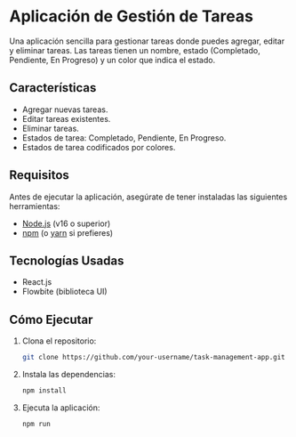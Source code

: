 # Aplicación de Gestión de Tareas

Una aplicación sencilla para gestionar tareas donde puedes agregar, editar y eliminar tareas. Las tareas tienen un nombre, estado (Completado, Pendiente, En Progreso) y un color que indica el estado.

## Características
- Agregar nuevas tareas.
- Editar tareas existentes.
- Eliminar tareas.
- Estados de tarea: Completado, Pendiente, En Progreso.
- Estados de tarea codificados por colores.

## Requisitos

Antes de ejecutar la aplicación, asegúrate de tener instaladas las siguientes herramientas:

- [Node.js](https://nodejs.org/) (v16 o superior)
- [npm](https://www.npmjs.com/) (o [yarn](https://yarnpkg.com/) si prefieres)


## Tecnologías Usadas
- React.js
- Flowbite (biblioteca UI)

## Cómo Ejecutar
1. Clona el repositorio:
   ```bash
   git clone https://github.com/your-username/task-management-app.git
2. Instala las dependencias:
   ```bash
   npm install
3. Ejecuta la aplicación:
   ```bash
   npm run
